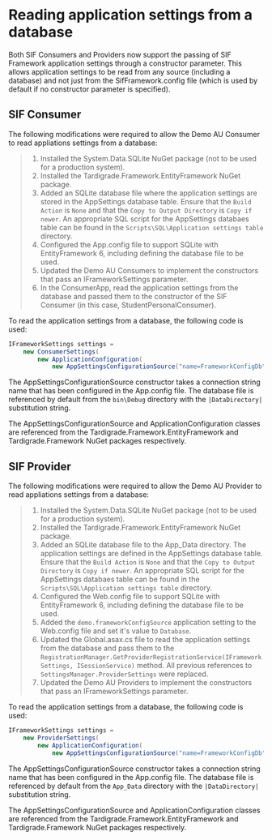 # Reading application settings from a database

Both SIF Consumers and Providers now support the passing of SIF Framework application settings through a constructor parameter. This allows application settings to be read from any source (including a database) and not just from the SifFramework.config file (which is used by default if no constructor parameter is specified).

## SIF Consumer

The following modifications were required to allow the Demo AU Consumer to read appliations settings from a database:

> 1. Installed the System.Data.SQLite NuGet package (not to be used for a production system).
> 1. Installed the Tardigrade.Framework.EntityFramework NuGet package.
> 1. Added an SQLite database file where the application settings are stored in the AppSettings database table. Ensure that the `Build Action` is `None` and that the `Copy to Output Directory` is `Copy if newer`. An appropriate SQL script for the AppSettings databaes table can be found in the `Scripts\SQL\Application settings table` directory.
> 1. Configured the App.config file to support SQLite with EntityFramework 6, including defining the database file to be used.
> 1. Updated the Demo AU Consumers to implement the constructors that pass an IFrameworkSettings parameter.
> 1. In the ConsumerApp, read the application settings from the database and passed them to the constructor of the SIF Consumer (in this case, StudentPersonalConsumer).

To read the application settings from a database, the following code is used:

```cs
IFrameworkSettings settings =
    new ConsumerSettings(
        new ApplicationConfiguration(
            new AppSettingsConfigurationSource("name=FrameworkConfigDb")));
```

The AppSettingsConfigurationSource constructor takes a connection string name that has been configured in the App.config file. The database file is referenced by default from the `bin\Debug` directory with the `|DataDirectory|` substitution string.

The AppSettingsConfigurationSource and ApplicationConfiguration classes are referenced from the Tardigrade.Framework.EntityFramework and Tardigrade.Framework NuGet packages respectively.


## SIF Provider

The following modifications were required to allow the Demo AU Provider to read appliations settings from a database:

> 1. Installed the System.Data.SQLite NuGet package (not to be used for a production system).
> 1. Installed the Tardigrade.Framework.EntityFramework NuGet package.
> 1. Added an SQLite database file to the App_Data directory. The application settings are defined in the AppSettings database table. Ensure that the `Build Action` is `None` and that the `Copy to Output Directory` is `Copy if newer`. An appropriate SQL script for the AppSettings databaes table can be found in the `Scripts\SQL\Application settings table` directory.
> 1. Configured the Web.config file to support SQLite with EntityFramework 6, including defining the database file to be used.
> 1. Added the `demo.frameworkConfigSource` application setting to the Web.config file and set it's value to `Database`.
> 1. Updated the Global.asax.cs file to read the application settings from the database and pass them to the `RegistrationManager.GetProviderRegistrationService(IFrameworkSettings, ISessionService)` method. All previous references to `SettingsManager.ProviderSettings` were replaced.
> 1. Updated the Demo AU Providers to implement the constructors that pass an IFrameworkSettings parameter.

To read the application settings from a database, the following code is used:

```cs
IFrameworkSettings settings =
    new ProviderSettings(
        new ApplicationConfiguration(
            new AppSettingsConfigurationSource("name=FrameworkConfigDb")));
```

The AppSettingsConfigurationSource constructor takes a connection string name that has been configured in the App.config file. The database file is referenced by default from the `App_Data` directory with the `|DataDirectory|` substitution string.

The AppSettingsConfigurationSource and ApplicationConfiguration classes are referenced from the Tardigrade.Framework.EntityFramework and Tardigrade.Framework NuGet packages respectively.
